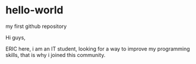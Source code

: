# hello-world
my first github repository

Hi guys,

ERIC here, i am an IT student, looking for a way to improve my programming skills, that is why i joined this community.
